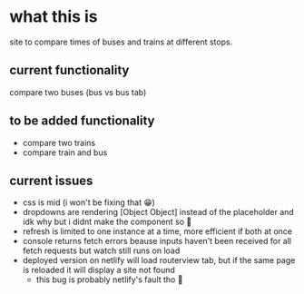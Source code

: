 # what this is
site to compare times of buses and trains at different stops.
## current functionality
compare two buses (bus vs bus tab)
## to be added functionality
- compare two trains
- compare train and bus
## current issues
- css is mid (i won't be fixing that 😁)
- dropdowns are rendering [Object Object] instead of the placeholder and idk why but i didnt make the component so 🤷
- refresh is limited to one instance at a time, more efficient if both at once
- console returns fetch errors beause inputs haven't been received for all fetch requests but watch still runs on load
- deployed version on netlify will load routerview tab, but if the same page is reloaded it will display a site not found
  - this bug is probably netlify's fault tho 🗿